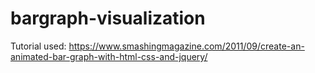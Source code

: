 # bargraph-visualization

Tutorial used: https://www.smashingmagazine.com/2011/09/create-an-animated-bar-graph-with-html-css-and-jquery/
